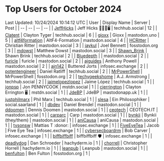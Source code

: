 # Top Users for October 2024
Last Updated: 10/24/2024 10:14:12 UTC
| User | Display Name | Server | Post |
| -- | -- | -- | -- |
| [JeffHicks](https://techhub.social/@JeffHicks) | Jeff Hicks 🐶🎼🍷🖥️ | techhub.social | 12 |
| [Clatent](https://techhub.social/@Clatent) | Clayton Tyger | techhub.social | 6 |
| [gioxx](https://mastodon.uno/@gioxx) | Gioxx | mastodon.uno | 5 |
| [altf4formation](https://mastodon.social/@altf4formation) | AltF4-Formation | mastodon.social | 4 |
| [HCRitter](https://mastodon.social/@HCRitter) | Christian Ritter | mastodon.social | 3 |
| [jaykul](https://fosstodon.org/@jaykul) | Joel Bennett | fosstodon.org | 3 |
| [mdowst](https://mastodon.social/@mdowst) | Matthew Dowst | mastodon.social | 3 |
| [Shawn_Brink](https://techhub.social/@Shawn_Brink) | Shawn Brink | techhub.social | 2 |
| [Bluedepth](https://mastodon.social/@Bluedepth) |  | mastodon.social | 2 |
| [furicle](https://mastodon.social/@furicle) | furicle | mastodon.social | 2 |
| [ajguides](https://mastodon.social/@ajguides) | Anthony Powell | mastodon.social | 2 |
| [ajn142](https://infosec.exchange/@ajn142) | Buttered Jorts | infosec.exchange | 2 |
| [potentengineer](https://techhub.social/@potentengineer) | Daniel Ratliff | techhub.social | 2 |
| [MrPowerShell](https://fosstodon.org/@MrPowerShell) | MrPowerShell | fosstodon.org | 2 |
| [techygeekshome](https://techhub.social/@techygeekshome) | A.J. Armstrong | techhub.social | 2 |
| [jaimelopezlopez](https://techhub.social/@jaimelopezlopez) | Jaime López | techhub.social | 1 |
| [jonpsp](https://mstdn.social/@jonpsp) | Jon PENNYCOOK | mstdn.social | 1 |
| [cjerrington](https://mstdn.social/@cjerrington) | Clayton Errington 🖥️ | mstdn.social | 1 |
| [JdeBP](https://mastodonapp.uk/@JdeBP) | JdeBP | mastodonapp.uk | 1 |
| [justphilmarx](https://techhub.social/@justphilmarx) | Phil Marx | techhub.social | 1 |
| [slesa](https://social.saarland/@slesa) | Ein Philosophiker | social.saarland | 1 |
| [dbdev](https://mastodon.social/@dbdev) | Daniel Brendel | mastodon.social | 1 |
| [ddoomen](https://mastodon.social/@ddoomen) | Dennis Doomen | mastodon.social | 1 |
| [ceotech](https://mastodon.social/@ceotech) | CEOTECH.IT | mastodon.social | 1 |
| [carparc](https://mastodon.social/@carparc) | Carp | mastodon.social | 1 |
| [bynkii](https://mastodon.social/@bynkii) | Bynkii (they/them) | mastodon.social | 1 |
| [aniCausa](https://mastodon.social/@aniCausa) | aniCausa | mastodon.social | 1 |
| [tysonsw](https://infosec.exchange/@tysonsw) | Mattias T :donor: | infosec.exchange | 1 |
| [FiveEyeTea](https://infosec.exchange/@FiveEyeTea) | Jacob | Five Eye Tea | infosec.exchange | 1 |
| [cybersecboardrm](https://infosec.exchange/@cybersecboardrm) | Bob Carver | infosec.exchange | 1 |
| [biffbiffbiff](https://infosec.exchange/@biffbiffbiff) | biffbiffbiff 🛡️ | infosec.exchange | 1 |
| [deadlydog](https://hachyderm.io/@deadlydog) | Dan Schroeder | hachyderm.io | 1 |
| [chorrell](https://hachyderm.io/@chorrell) | Christopher Horrell | hachyderm.io | 1 |
| [leanpub](https://mastodon.social/@leanpub) | Leanpub | mastodon.social | 1 |
| [benfulton](https://fosstodon.org/@benfulton) | Ben Fulton | fosstodon.org | 1 |

